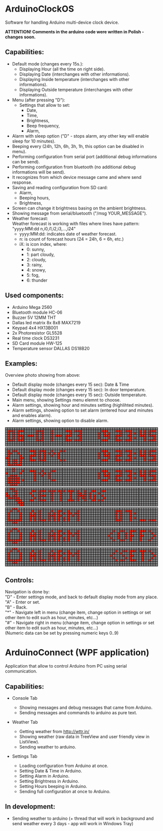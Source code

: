 # ArduinoClockOS
Software for handling Arduino multi-device clock device.

**ATTENTION! Comments in the arduino code were written in Polish - changes soon.**

## Capabilities:

- Default mode (changes every 15s.):
  - Displaying Hour (all the time on right side).
  - Displaying Date (interchanges with other informations).
  - Displaying Inside temperature (interchanges with other informations).
  - Displaying Outside temperature (interchanges with other informations).
- Menu (after pressing "D"):
  - Settings that allow to set:
    - Date,
    - Time,
    - Brightness,
    - Beep frequency,
    - Alarm,
- Alarm with sleep option ("D" - stops alarm, any other key will enable sleep for 10 minutes).
- Beeping every (24h, 12h, 6h, 3h, 1h, this option can be disabled in menu).
- Performing configuration from serial port (additional debug informations can be send).
- Performing configuration from bluetooth (no additional debug informations will be send).
- It recognizes from which device message came and where send response.
- Saving and reading configuration from SD card:
  - Alarm,
  - Beeping hours,
  - Brightness,
- Screen can change it brightness basing on the ambient brightness.
- Showing message from serial/bluetooth ("/msg YOUR_MESSAGE").
- Weather forecast:  
  Weather forecast is working with files where lines have pattern: "yyyy:MM:dd n,i0,i1,i2,i3,...,i24"  
  - yyyy:MM:dd: indicates date of weather forecast.
  - n: is count of forecast hours (24 = 24h, 6 = 6h, etc.)
  - iX: is icon index, where:
    - 0: sunny,
    - 1: part cloudy,
    - 2: cloudy,
    - 3: rainy,
    - 4: snowy,
    - 5: fog,
    - 6: thunder

## Used components:

- Arduino Mega 2560
- Bluetooth module HC-06
- Buzzer 5V 12MM THT
- Dallas led matrix 8x 8x8 MAX7219
- Keypad 4x4 HX13B001
- 2x Photoresistor GL5528
- Real time clock DS3231
- SD Card module HW-125
- Temperature sensor DALLAS DS18B20

## Examples:

Overview photo showing from above:
- Default display mode (changes every 15 sec): Date & Time
- Default display mode (changes every 15 sec): In door temperature.
- Default display mode (changes every 15 sec): Outside temperature.
- Main menu, showing Settings menu elemnt to choose.
- Alarm settings, showing hour and minutes setting (highlihted minutes).
- Alarm settings, showing option to set alarm (entered hour and minutes and enables alarm).
- Alarm settings, showing option to disable alarm.

![Arduino default date and time (Images/arduino_default_datetime.png)](Images/arduino_default_datetime.png)
![Arduino default temperature in (Images/arduino_default_intemp.png)](Images/arduino_default_intemp.png)
![Arduino default temperature out (Images/arduino_default_outtemp.png)](Images/arduino_default_outtemp.png)
![Arduino main menu - settings item (Images/arduino_menu_settings.png)](Images/arduino_menu_settings.png)
![Arduino settings - alarm setting minutes (Images/arduino_settings_alarm.png)](Images/arduino_settings_alarm.png)
![Arduino settings - alarm disable option (Images/arduino_settings_alarm_disable.png)](Images/arduino_settings_alarm_disable.png)
![Arduino settings - alarm set option (Images/arduino_settings_alarm_set.png)](Images/arduino_settings_alarm_set.png)

## Controls:

Navigation is done by:  
"D" - Enter settings mode, and back to default display mode from any place.  
"A" - Enter or set.  
"B" - Back.  
"*" - Navigate left in menu (change item, change option in settings or set other item to edit such as hour, minutes, etc...)  
"#" - Navigate right in menu (change item, change option in settings or set other item to edit such as hour, minutes, etc...)  
(Numeric data can be set by pressing numeric keys 0..9)  

# ArduinoConnect (WPF application)

Application that allow to control Arduino from PC using serial communication.

## Capabilities:

- Console Tab
  - Showing messages and debug messages that came from Arduino.
  - Sending messages and commands to arduino as pure text.

- Weather Tab
  - Getting weather from http://wttr.in/
  - Showing weather (raw data in TreeView and user friendly view in ListView).
  - Sending weather to arduino.

- Settings Tab
  - Loading configuration from Arduino at once.
  - Setting Date & Time in Arduino.
  - Setting Alarm in Arduino.
  - Setting Brightness in Arduino.
  - Setting Hours beeping in Arduino.
  - Sending full configuration at once to Arduino.

## In development:

- Sending weather to arduino (+ thread that will work in background and send weather every 3 days - app will work in Windows Tray)
